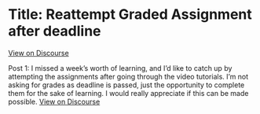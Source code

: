 # Title: Reattempt Graded Assignment after deadline
[View on Discourse](https://discourse.onlinedegree.iitm.ac.in/t/reattempt-graded-assignment-after-deadline/166349)

Post 1: I missed a week’s worth of learning, and I’d like to catch up by attempting the assignments after going through the video tutorials. I’m not asking for grades as deadline is passed, just the opportunity to complete them for the sake of learning. I would really appreciate if this can be made possible.
[View on Discourse](https://discourse.onlinedegree.iitm.ac.in/t/reattempt-graded-assignment-after-deadline/166349/1)


